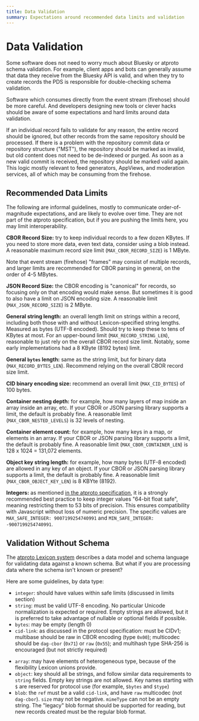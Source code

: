 ```yaml
---
title: Data Validation
summary: Expectations around recommended data limits and validation
---
```


# Data Validation

Some software does not need to worry much about Bluesky or atproto schema validation. For example, client apps and bots can generally assume that data they receive from the Bluesky API is valid, and when they try to create records the PDS is responsible for double-checking schema validation.

Software which consumes directly from the event stream (firehose) should be more careful. And developers designing new tools or clever hacks should be aware of some expectations and hard limits around data validation.

If an individual record fails to validate for any reason, the entire record should be ignored, but other records from the same repository should be processed. If there is a problem with the repository commit data or repository structure ("MST"), the repository should be marked as invalid, but old content does not need to be de-indexed or purged. As soon as a new valid commit is received, the repository should be marked valid again. This logic mostly relevant to feed generators, AppViews, and moderation services, all of which may be consuming from the firehose.


## Recommended Data Limits

The following are informal guidelines, mostly to communicate order-of-magnitude expectations, and are likely to evolve over time. They are not part of the atproto specification, but if you are pushing the limits here, you may limit interoperability.

**CBOR Record Size:** try to keep individual records to a few dozen KBytes. If you need to store more data, even text data, consider using a blob instead. A reasonable maximum record size limit (`MAX_CBOR_RECORD_SIZE`) is 1 MByte.

Note that event stream (firehose) "frames" may consist of multiple records, and larger limits are recommended for CBOR parsing in general, on the order of 4-5 MBytes.

**JSON Record Size:** the CBOR encoding is "canonical" for records, so focusing only on that encoding would make sense. But sometimes it is good to also have a limit on JSON encoding size. A reasonable limit (`MAX_JSON_RECORD_SIZE`) is 2 MByte.

**General string length:** an overall length limit on strings within a record, including both those with and without Lexicon-specified string lengths. Measured as bytes (UTF-8 encoded). Should try to keep these to tens of KBytes at most. For an upper-bound limit (`MAX_RECORD_STRING_LEN`), reasonable to just rely on the overall CBOR record size limit. Notably, some early implementations had a 8 KByte (8192 bytes) limit.

**General `bytes` length:** same as the string limit, but for binary data (`MAX_RECORD_BYTES_LEN`). Recommend relying on the overall CBOR record size limit.

**CID binary encoding size:** recommend an overall limit (`MAX_CID_BYTES`) of 100 bytes.

**Container nesting depth:** for example, how many layers of map inside an array inside an array, etc. If your CBOR or JSON parsing library supports a limit, the default is probably fine. A reasonable limit (`MAX_CBOR_NESTED_LEVELS`) is 32 levels of nesting.

**Container element count:** for example, how many keys in a map, or elements in an array. If your CBOR or JSON parsing library supports a limit, the default is probably fine. A reasonable limit (`MAX_CBOR_CONTAINER_LEN`) is 128 x 1024 = 131,072 elements.

**Object key string length:** for example, how many bytes (UTF-8 encoded) are allowed in any key of an object. If your CBOR or JSON parsing library supports a limit, the default is probably fine. A reasonable limit (`MAX_CBOR_OBJECT_KEY_LEN`) is 8 KBYte (8192).

**Integers:** as mentioned [in the atproto specification](https://atproto.com/specs/data-model#data-types), it is a strongly recommended best practice to keep integer values "64-bit float safe", meaning restricting them to 53 bits of precision. This ensures compatibility with Javascript without loss of numeric precision. The specific values are `MAX_SAFE_INTEGER: 9007199254740991` and `MIN_SAFE_INTEGER: -9007199254740991`.


## Validation Without Schema

The [atproto Lexicon system](https://atproto.com/specs/lexicon) describes a data model and schema language for validating data against a known schema. But what if you are processing data where the schema isn't known or present?

Here are some guidelines, by data type:

* `integer`: should have values within safe limits (discussed in limits section)
* `string`: must be valid UTF-8 encoding. No particular Unicode normalization is expected or required. Empty strings are allowed, but it is preferred to take advantage of nullable or optional fields if possible.
* `bytes`: may be empty (length 0)
* `cid-link`: as discussed in the protocol specification: must be CIDv1; multibase should be raw in CBOR encoding (type `0x00`); multicodec should be `dag-cbor` (`0x71`) or `raw` (`0x55`); and multihash type SHA-256 is encouraged (but not strictly required)
- `array`: may have elements of heterogeneous type, because of the flexibility Lexicon unions provide.
- `object`: key should all be strings, and follow similar data requirements to `string` fields. Empty key strings are not allowed. Key names starting with `$` are reserved for protocol use (for example, `$bytes` and `$type`)
- `blob`: the `ref` must be a valid `cid-link`, and have `raw` multicodec (not `dag-cbor`). `size` may not be negative. `mimeType` can not be an empty string. The "legacy" blob format should be supported for reading, but new records created must be the regular blob format.

